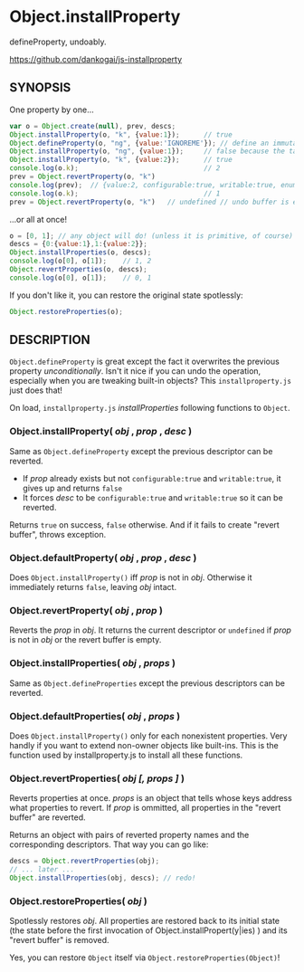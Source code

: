 Object.installProperty
======================

defineProperty, undoably.

https://github.com/dankogai/js-installproperty

SYNOPSIS
--------

One property by one…

````javascript
var o = Object.create(null), prev, descs;
Object.installProperty(o, "k", {value:1});      // true
Object.defineProperty(o, "ng", {value:'IGNOREME'}); // define an immutable property
Object.installProperty(o, "ng", {value:1});     // false because the target is immutable
Object.installProperty(o, "k", {value:2});      // true
console.log(o.k);                               // 2
prev = Object.revertProperty(o, "k")
console.log(prev);  // {value:2, configurable:true, writable:true, enumerable:false}
console.log(o.k);                               // 1
prev = Object.revertProperty(o, "k")   // undefined // undo buffer is empty
````

…or all at once!

````javascript
o = [0, 1]; // any object will do! (unless it is primitive, of course)
descs = {0:{value:1},1:{value:2}};
Object.installProperties(o, descs);
console.log(o[0], o[1]);    // 1, 2
Object.revertProperties(o, descs);
console.log(o[0], o[1]);    // 0, 1
````

If you don't like it, you can restore the original state spotlessly:
````javascript
Object.restoreProperties(o);
````

DESCRIPTION
-----------

`Object.defineProperty` is great except the fact it overwrites the previous 
property *unconditionally*.  Isn't it nice if you can undo the operation,
especially when you are tweaking built-in objects?  This `installproperty.js`
just does that!

On load, `installproperty.js` *installProperties* following functions
to `Object`.

### Object.installProperty( *obj* , *prop* , *desc* )

Same as `Object.defineProperty` except the previous descriptor can be
reverted.

+ If *prop* already exists but not `configurable:true` and
`writable:true`, it gives up and returns `false`
+ It forces *desc* to be `configurable:true` and `writable:true` so it
can be reverted.

Returns `true` on success, `false` otherwise.  And if it fails to
create "revert buffer", throws exception.

### Object.defaultProperty( *obj* , *prop* , *desc* )

Does `Object.installProperty()` iff *prop* is not in *obj*.
Otherwise it immediately returns `false`, leaving *obj* intact.

### Object.revertProperty( *obj* , *prop* )

Reverts the *prop* in *obj*.  It returns the current descriptor or
`undefined` if *prop* is not in *obj* or the revert buffer is empty.

### Object.installProperties( *obj* , *props* )

Same as `Object.defineProperties` except the previous descriptors can
be reverted.

### Object.defaultProperties( *obj* , *props* )

Does `Object.installProperty()` only for each nonexistent properties.
Very handly if you want to extend non-owner objects like built-ins.
This is the function used by installproperty.js to install all these
functions.

### Object.revertProperties( *obj* *[, props ]* )

Reverts properties at once.  *props* is an object that tells whose
keys address what properties to revert.  If *prop* is ommitted, all
properties in the "revert buffer" are reverted.

Returns an object with pairs of reverted property names and the
corresponding descriptors.  That way you can go like:

````javascript
descs = Object.revertProperties(obj);
// ... later ...
Object.installProperties(obj, descs); // redo!
````

### Object.restoreProperties( *obj* )

Spotlessly restores *obj*.  All properties are restored back to its
initial state (the state before the first invocation of
Object.installPropert(y|ies) ) and its "revert buffer" is removed.

Yes, you can restore `Object` itself via `Object.restoreProperties(Object)`!
